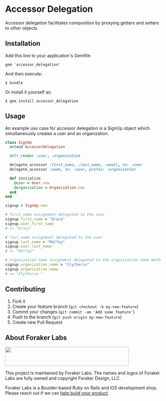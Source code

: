 # Accessor Delegation

Accessor delegation facilitates composition by proxying getters and setters to other objects.

## Installation

Add this line to your application's Gemfile:

    gem 'accessor_delegation'

And then execute:

    $ bundle

Or install it yourself as:

    $ gem install accessor_delegation

## Usage

An example use case for accessor delegation is a SignUp object which simultaneously creates a user and an organization.

```Ruby
class SignUp
  extend AccessorDelegation

  attr_reader :user, :organization

  delegate_accessor :first_name, :last_name, :email, to: :user
  delegate_accessor :name, to: :user, prefix: :organization

  def initialize
    @user = User.new
    @organization = Organization.new
  end
end

signup = SignUp.new

# first_name assignment delegated to the user
signup.first_name = "Draco"
signup.user.first_name
# => "Draco"

# last_name assignment delegated to the user
signup.last_name = "Malfoy"
signup.user.last_name
# => "Malfoy"

# organization name assignment delegated to the organization name method
signup.organization_name = "Slytherin"
signup.organization.name
# => "Slytherin "
```

## Contributing

1. Fork it
2. Create your feature branch (`git checkout -b my-new-feature`)
3. Commit your changes (`git commit -am 'Add some feature'`)
4. Push to the branch (`git push origin my-new-feature`)
5. Create new Pull Request

## About Foraker Labs

<img src="http://assets.foraker.com/foraker_logo.png" width="400" height="62">

This project is maintained by Foraker Labs. The names and logos of Foraker Labs are fully owned and copyright Foraker Design, LLC.

Foraker Labs is a Boulder-based Ruby on Rails and iOS development shop. Please reach out if we can [help build your product](http://www.foraker.com).
